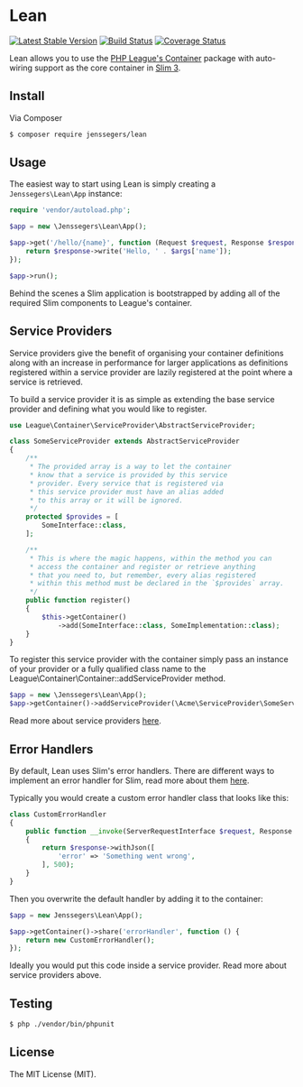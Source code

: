 Lean
====

[![Latest Stable Version](http://img.shields.io/packagist/v/jenssegers/lean.svg)](https://packagist.org/packages/jenssegers/lean) [![Build Status](http://img.shields.io/travis/jenssegers/lean.svg)](https://travis-ci.org/jenssegers/lean) [![Coverage Status](http://img.shields.io/coveralls/jenssegers/lean.svg)](https://coveralls.io/r/jenssegers/lean)

Lean allows you to use the [PHP League's Container](https://github.com/thephpleague/container) package with auto-wiring support as the core container in [Slim 3](https://github.com/slimphp/Slim).

## Install

Via Composer

``` bash
$ composer require jenssegers/lean
```

## Usage

The easiest way to start using Lean is simply creating a `Jenssegers\Lean\App` instance:

``` php
require 'vendor/autoload.php';

$app = new \Jenssegers\Lean\App();

$app->get('/hello/{name}', function (Request $request, Response $response, array $args) {
    return $response->write('Hello, ' . $args['name']);
});

$app->run();
```

Behind the scenes a Slim application is bootstrapped by adding all of the required Slim components to League's container.

## Service Providers

Service providers give the benefit of organising your container definitions along with an increase in performance for larger applications as definitions registered within a service provider are lazily registered at the point where a service is retrieved.

To build a service provider it is as simple as extending the base service provider and defining what you would like to register.

```php
use League\Container\ServiceProvider\AbstractServiceProvider;

class SomeServiceProvider extends AbstractServiceProvider
{
    /**
     * The provided array is a way to let the container
     * know that a service is provided by this service
     * provider. Every service that is registered via
     * this service provider must have an alias added
     * to this array or it will be ignored.
     */
    protected $provides = [
        SomeInterface::class,
    ];

    /**
     * This is where the magic happens, within the method you can
     * access the container and register or retrieve anything
     * that you need to, but remember, every alias registered
     * within this method must be declared in the `$provides` array.
     */
    public function register()
    {
        $this->getContainer()
            ->add(SomeInterface::class, SomeImplementation::class);
    }
}
```

To register this service provider with the container simply pass an instance of your provider or a fully qualified class name to the League\Container\Container::addServiceProvider method.

```php
$app = new \Jenssegers\Lean\App();
$app->getContainer()->addServiceProvider(\Acme\ServiceProvider\SomeServiceProvider::class);
```

Read more about service providers [here](https://container.thephpleague.com/3.x/service-providers/).

## Error Handlers

By default, Lean uses Slim's error handlers. There are different ways to implement an error handler for Slim, read more about them [here](https://www.slimframework.com/docs/v3/handlers/error.html).

Typically you would create a custom error handler class that looks like this:

```php
class CustomErrorHandler
{
    public function __invoke(ServerRequestInterface $request, Response $response, Throwable $exception)
    {
        return $response->withJson([
            'error' => 'Something went wrong',
        ], 500);
    }
}
```

Then you overwrite the default handler by adding it to the container:

```php
$app = new Jenssegers\Lean\App();

$app->getContainer()->share('errorHandler', function () {
    return new CustomErrorHandler();
});
```

Ideally you would put this code inside a service provider. Read more about service providers above.

## Testing

``` bash
$ php ./vendor/bin/phpunit
```

## License

The MIT License (MIT).
